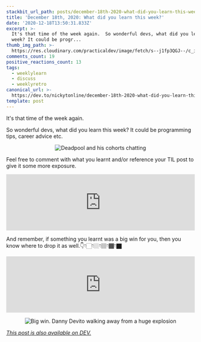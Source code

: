 ```yaml
---
stackbit_url_path: posts/december-18th-2020-what-did-you-learn-this-week-458j
title: 'December 18th, 2020: What did you learn this week?'
date: '2020-12-18T13:50:31.833Z'
excerpt: >-
  It's that time of the week again.  So wonderful devs, what did you learn this
  week? It could be progr...
thumb_img_path: >-
  https://res.cloudinary.com/practicaldev/image/fetch/s--j1fp3QGJ--/c_imagga_scale,f_auto,fl_progressive,h_420,q_auto,w_1000/https://dev-to-uploads.s3.amazonaws.com/i/16wekj96ttxsqtyzozne.jpg
comments_count: 19
positive_reactions_count: 13
tags:
  - weeklylearn
  - discuss
  - weeklyretro
canonical_url: >-
  https://dev.to/nickytonline/december-18th-2020-what-did-you-learn-this-week-458j
template: post
---
```

It's that time of the week again.

So wonderful devs, what did you learn this week? It could be programming tips, career advice etc.

<center>

![Deadpool and his cohorts chatting](https://media.giphy.com/media/w7fJO4TOqiaSQ/giphy-downsized-large.gif)

</center>

Feel free to comment with what you learnt and/or reference your TIL post to give it some more exposure.


<iframe class="liquidTag" src="https://dev.to/embed/tag?args=todayilearned" style="border: 0; width: 100%;"></iframe>


And remember, if something you learnt was a big win for you, then you know where to drop it as well.👇👇🏻👇🏼👇🏽👇🏾👇🏿


<iframe class="liquidTag" src="https://dev.to/embed/link?args=https%3A%2F%2Fdev.to%2Fdevteam%2Fwhat-was-your-win-this-week-2a9p" style="border: 0; width: 100%;"></iframe>


<center>

![Big win. Danny Devito walking away from a huge explosion](https://media.giphy.com/media/U6pavBhRsbNbPzrwWg/giphy-downsized-large.gif)

</center>

*[This post is also available on DEV.](https://dev.to/nickytonline/december-18th-2020-what-did-you-learn-this-week-458j)*


<script>
const parent = document.getElementsByTagName('head')[0];
const script = document.createElement('script');
script.type = 'text/javascript';
script.src = 'https://cdnjs.cloudflare.com/ajax/libs/iframe-resizer/4.1.1/iframeResizer.min.js';
script.charset = 'utf-8';
script.onload = function() {
    window.iFrameResize({}, '.liquidTag');
};
parent.appendChild(script);
</script>    
